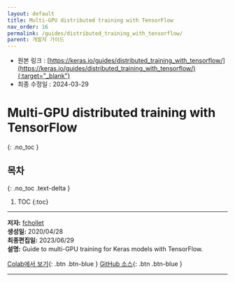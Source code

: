 ```yaml
---
layout: default
title: Multi-GPU distributed training with TensorFlow
nav_order: 16
permalink: /guides/distributed_training_with_tensorflow/
parent: 개발자 가이드
---
```


* 원본 링크 : [https://keras.io/guides/distributed_training_with_tensorflow/](https://keras.io/guides/distributed_training_with_tensorflow/){:target="_blank"}
* 최종 수정일 : 2024-03-29

# Multi-GPU distributed training with TensorFlow
{: .no_toc }

## 목차
{: .no_toc .text-delta }

1. TOC
{:toc}

---

**저자:** [fchollet](https://twitter.com/fchollet)  
**생성일:** 2020/04/28  
**최종편집일:** 2023/06/29  
**설명:** Guide to multi-GPU training for Keras models with TensorFlow.

[Colab에서 보기](https://colab.research.google.com/github/keras-team/keras-io/blob/master/guides/ipynb/distributed_training_with_tensorflow.ipynb){: .btn .btn-blue }
[GitHub 소스](https://github.com/keras-team/keras-io/blob/master/guides/distributed_training_with_tensorflow.py){: .btn .btn-blue }

----